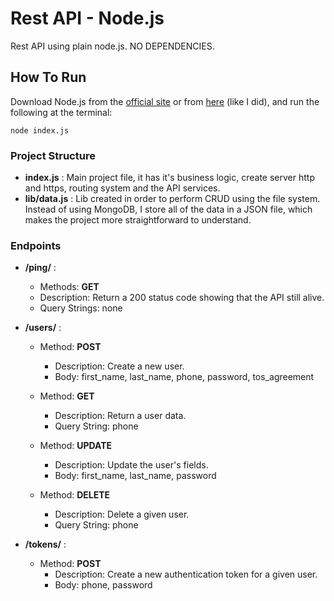 # Rest API - Node.js
Rest API using plain node.js. NO DEPENDENCIES.

## How To Run
Download Node.js from the [official  site](https://nodejs.org/en/download/) or from [here](https://github.com/creationix/nvm) (like I did), and run the following at the terminal:

```
node index.js
```
### Project Structure
 * **index.js** : Main project file, it has it's business logic, create server http and https, routing system and the API services.
 * **lib/data.js** : Lib created in order to perform CRUD using the file system. Instead of using MongoDB, I store all of the data in a JSON file, which makes the project more straightforward to understand.
 
### Endpoints 
 - **/ping/** : 
    - Methods: **GET**
    - Description: Return a 200 status code showing that the API still alive.
    - Query Strings: none

 - **/users/** : 
    - Method: **POST**
      - Description: Create a new user.
      - Body: first_name, last_name, phone, password, tos_agreement

    - Method: **GET**
      - Description: Return a user data.
      - Query String: phone

    - Method: **UPDATE**
      - Description: Update the user's fields.
      - Body: first_name, last_name, password

    - Method: **DELETE**
      - Description: Delete a given user.
      - Query String: phone

 - **/tokens/** : 
    - Method: **POST**
      - Description: Create a new authentication token for a given user.
      - Body: phone, password




